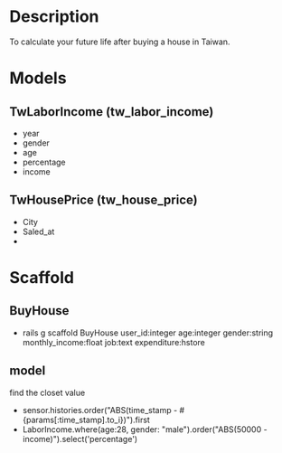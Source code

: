# Description
To calculate your future life after buying a house in Taiwan.
# Models

## TwLaborIncome (tw_labor_income)
* year
* gender
* age
* percentage
* income

## TwHousePrice (tw_house_price)
* City
* Saled_at
* 


# Scaffold
## BuyHouse

* rails g scaffold BuyHouse user_id:integer age:integer gender:string monthly_income:float job:text expenditure:hstore


## model

find the closet value

* sensor.histories.order("ABS(time_stamp - #{params[:time_stamp].to_i})").first
* LaborIncome.where(age:28, gender: "male").order("ABS(50000 - income)").select('percentage')